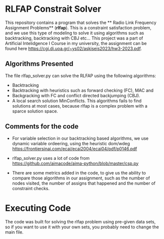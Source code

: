 # RLFAP Constrait Solver

This repository contains a program that solves the ** Radio Link Frequency Assignment Problems** (**rlfap**). This is a constraint satisfaction problem,
and we use this type of modeling to solve it using algorithms such as backtracking, backtracking with CBJ etc... 
This project was a part of Artificial Intelidgence I Course in my university, the assignment can be found here https://cgi.di.uoa.gr/~ys02/askiseis2023/hw3-2023.pdf.

## Algorithms Presented

The file rlfap_solver.py can solve the RLFAP using the following algorithms:

- Backtracking
- Backtracking with heuristics such as forward checking (FC), MAC and
- Backgracking with FC and conflict directed backjumping (CBJ).
- A local search solution MinConflicts. This algorithms fails to find solutions at most cases, because
  rlfap is a complex problem with a sparce solution space.


## Comments for the code

- For variable selection in our backtracking based algorithms, we use dynamic variable ordeering, using the
  heuristic dom/wdeg https://frontiersinai.com/ecai/ecai2004/ecai04/pdf/p0146.pdf

- rlfap_solver.py uses a lot of code from https://github.com/aimacode/aima-python/blob/master/csp.py
 
- There are some metrics added in the code, to give us the ability to compare those algorithms in our
  assignment, such as the number of nodes visited, the number of assigns that happened and the number of
  constraint checks.

  
# Executing Code

The code was built for solving the rlfap problem using pre-given data sets, so if you want to use it with your own sets, 
you probably need to change the main file.
